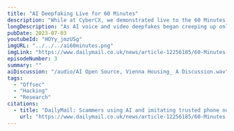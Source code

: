 ```yaml
---
title: "AI Deepfaking Live for 60 Minutes"
description: "While at CyberCX, we demonstrated live to the 60 Minutes team how deepfaked AI voice can strengthen vishes"
longDescription: "As AI voice and video deepfakes began creeping up online in 2023, a colleague John McCreanor and I worked to build a demo to portray how easy and realistic deepfake vishing can be. We cloned the voice of 60 Minutes Amelia Adams and called one of her producers, while spoofing her number, to extract intel. "
pubDate: 2023-07-03
youtubeId: "HOYy_jmzUSg"
imgURL: "../../../ai60minutes.png"
imgLink: "https://www.dailymail.co.uk/news/article-12256185/60-Minutes-reporter-Amelia-Adams-uses-AI-technology-replicate-voice-scam-colleague.html"
episodeNumber: 3
summary: ""
aiDiscussion: "/audio/AI Open Source, Vienna Housing_ A Discussion.wav"
tags:
  - "Offsec"
  - "Hacking"
  - "Research"
citations:
  - title: "DailyMail: Scammers using AI and imitating trusted phone numbers"
    url: "https://www.dailymail.co.uk/news/article-12256185/60-Minutes-reporter-Amelia-Adams-uses-AI-technology-replicate-voice-scam-colleague.html"
---
```


